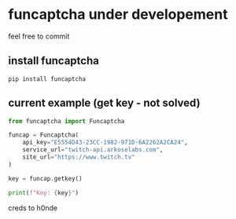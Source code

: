 # funcaptcha under developement

feel free to commit

## install funcaptcha

```
pip install funcaptcha
```

## current example (get key - not solved)

```python
from funcaptcha import Funcaptcha

funcap = Funcaptcha(
    api_key="E5554D43-23CC-1982-971D-6A2262A2CA24",
    service_url="twitch-api.arkoselabs.com",
    site_url="https://www.twitch.tv"
)

key = funcap.getkey()

print(f"Key: {key}")
```

creds to h0nde
